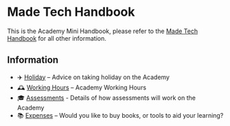 # Made Tech Handbook

This is the Academy Mini Handbook, please refer to the [Made Tech Handbook](https://github.com/madetech/handbook) for all other information.

## Information

* ✈️ [Holiday](holiday.md) – Advice on taking holiday on the Academy
* 🕰️ [Working Hours](working_hours.md) – Academy Working Hours
* 🎓 [Assessments](assessments.md) - Details of how assessments will work on the Academy
* 📚 [Expenses](expenses.md) – Would you like to buy books, or tools to aid your learning?
